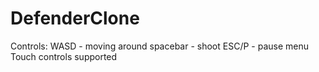 # DefenderClone
Controls:
WASD - moving around
spacebar - shoot
ESC/P - pause menu
Touch controls supported

